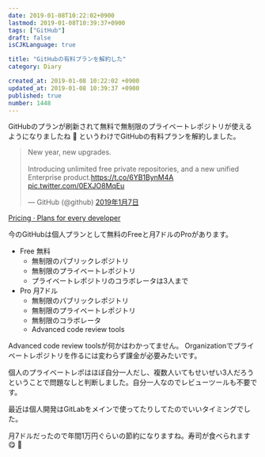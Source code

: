 ```yaml
---
date: 2019-01-08T10:22:02+0900
lastmod: 2019-01-08T10:39:37+0900
tags: ["GitHub"]
draft: false
isCJKLanguage: true

title: "GitHubの有料プランを解約した"
category: Diary

created_at: 2019-01-08 10:22:02 +0900
updated_at: 2019-01-08 10:39:37 +0900
published: true
number: 1448
---
```


GitHubのプランが刷新されて無料で無制限のプライベートレポジトリが使えるようになりましたね :tada:
というわけでGitHubの有料プランを解約しました。

<blockquote class="twitter-tweet" data-lang="ja"><p lang="en" dir="ltr">New year, new upgrades.<br><br>Introducing unlimited free private repositories, and a new unified Enterprise product.<a href="https://t.co/6YB1BynM4A">https://t.co/6YB1BynM4A</a> <a href="https://t.co/0EXJO8MqEu">pic.twitter.com/0EXJO8MqEu</a></p>&mdash; GitHub (@github) <a href="https://twitter.com/github/status/1082345362503938049?ref_src=twsrc%5Etfw">2019年1月7日</a></blockquote>
<script async src="https://platform.twitter.com/widgets.js" charset="utf-8"></script>

[Pricing · Plans for every developer](https://github.com/pricing)

今のGitHubは個人プランとして無料のFreeと月7ドルのProがあります。

* Free 無料
    * 無制限のパブリックレポジトリ
    * 無制限のプライベートレポジトリ
    * プライベートレポジトリのコラボレータは3人まで
* Pro 月7ドル
    * 無制限のパブリックレポジトリ
    * 無制限のプライベートレポジトリ
    * 無制限のコラボレータ
    * Advanced code review tools

Advanced code review toolsが何かはわかってません。
Organizationでプライベートレポジトリを作るには変わらず課金が必要みたいです。

個人のプライベートレポはほぼ自分一人だし、複数人いてもせいぜい3人だろうということで問題なしと判断しました。自分一人なのでレビューツールも不要です。

最近は個人開発はGitLabをメインで使ってたりしてたのでいいタイミングでした。

月7ドルだったので年間1万円ぐらいの節約になりますね。寿司が食べられます :yum: :sushi: 
